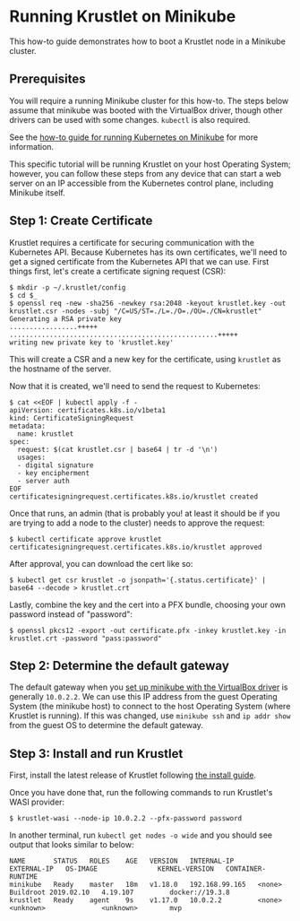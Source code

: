# Running Krustlet on Minikube

This how-to guide demonstrates how to boot a Krustlet node in a Minikube cluster.

## Prerequisites

You will require a running Minikube cluster for this how-to. The steps below assume that minikube
was booted with the VirtualBox driver, though other drivers can be used with some changes. `kubectl`
is also required.

See the [how-to guide for running Kubernetes on Minikube](kubernetes-on-minikube.md) for more
information.

This specific tutorial will be running Krustlet on your host Operating System; however, you can
follow these steps from any device that can start a web server on an IP accessible from the
Kubernetes control plane, including Minikube itself.

## Step 1: Create Certificate

Krustlet requires a certificate for securing communication with the Kubernetes API. Because
Kubernetes has its own certificates, we'll need to get a signed certificate from the Kubernetes API
that we can use. First things first, let's create a certificate signing request (CSR):

```shell
$ mkdir -p ~/.krustlet/config
$ cd $_
$ openssl req -new -sha256 -newkey rsa:2048 -keyout krustlet.key -out krustlet.csr -nodes -subj "/C=US/ST=./L=./O=./OU=./CN=krustlet"
Generating a RSA private key
.................+++++
....................................................+++++
writing new private key to 'krustlet.key'
```

This will create a CSR and a new key for the certificate, using `krustlet` as the hostname of the
server.

Now that it is created, we'll need to send the request to Kubernetes:

```shell
$ cat <<EOF | kubectl apply -f -
apiVersion: certificates.k8s.io/v1beta1
kind: CertificateSigningRequest
metadata:
  name: krustlet
spec:
  request: $(cat krustlet.csr | base64 | tr -d '\n')
  usages:
  - digital signature
  - key encipherment
  - server auth
EOF
certificatesigningrequest.certificates.k8s.io/krustlet created
```

Once that runs, an admin (that is probably you! at least it should be if you are trying to add a
node to the cluster) needs to approve the request:

```shell
$ kubectl certificate approve krustlet
certificatesigningrequest.certificates.k8s.io/krustlet approved
```

After approval, you can download the cert like so:

```shell
$ kubectl get csr krustlet -o jsonpath='{.status.certificate}' | base64 --decode > krustlet.crt
```

Lastly, combine the key and the cert into a PFX bundle, choosing your own password instead of
"password":

```shell
$ openssl pkcs12 -export -out certificate.pfx -inkey krustlet.key -in krustlet.crt -password "pass:password"
```

## Step 2: Determine the default gateway

The default gateway when you [set up minikube with the VirtualBox driver](kubernetes-on-minikube.md)
is generally `10.0.2.2`. We can use this IP address from the guest Operating System (the minikube
host) to connect to the host Operating System (where Krustlet is running). If this was changed, use
`minikube ssh` and `ip addr show` from the guest OS to determine the default gateway.

## Step 3: Install and run Krustlet

First, install the latest release of Krustlet following [the install guide](../intro/install.md).

Once you have done that, run the following commands to run Krustlet's WASI provider:

```shell
$ krustlet-wasi --node-ip 10.0.2.2 --pfx-password password
```

In another terminal, run `kubectl get nodes -o wide` and you should see output that looks similar to
below:

```
NAME       STATUS   ROLES    AGE   VERSION   INTERNAL-IP      EXTERNAL-IP   OS-IMAGE               KERNEL-VERSION   CONTAINER-RUNTIME
minikube   Ready    master   18m   v1.18.0   192.168.99.165   <none>        Buildroot 2019.02.10   4.19.107         docker://19.3.8
krustlet   Ready    agent    9s    v1.17.0   10.0.2.2         <none>        <unknown>              <unknown>        mvp
```
